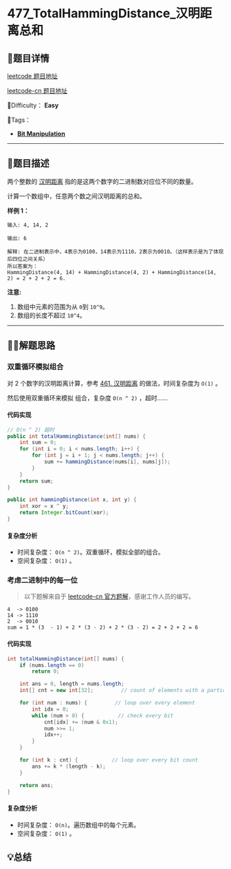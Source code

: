 

# 477_TotalHammingDistance_汉明距离总和

## 📌题目详情

[leetcode 题目地址](https://leetcode.com/problems/total-hamming-distance/)

[leetcode-cn 题目地址](https://leetcode-cn.com/problems/total-hamming-distance/)

📗Difficulty： **Easy**	

🎯Tags：

+ **[Bit Manipulation](https://leetcode-cn.com/tag/bit-manipulation/)** 



---

## 📃题目描述

两个整数的 [汉明距离](https://baike.baidu.com/item/汉明距离/475174?fr=aladdin) 指的是这两个数字的二进制数对应位不同的数量。

计算一个数组中，任意两个数之间汉明距离的总和。



**样例 1：**

```
输入: 4, 14, 2

输出: 6

解释: 在二进制表示中，4表示为0100，14表示为1110，2表示为0010。（这样表示是为了体现后四位之间关系）
所以答案为：
HammingDistance(4, 14) + HammingDistance(4, 2) + HammingDistance(14, 2) = 2 + 2 + 2 = 6.
```



**注意:**

1. 数组中元素的范围为从 `0`到 `10^9`。
2. 数组的长度不超过 `10^4`。

****

## 🏹🎯解题思路

### 双重循环模拟组合

对 2 个数字的汉明距离计算，参考 [461. 汉明距离](https://leetcode-cn.com/problems/hamming-distance/) 的做法，时间复杂度为 `O(1)` 。

然后使用双重循环来模拟 组合，复杂度 `O(n ^ 2)` ，超时……



#### 代码实现

```java
// O(n ^ 2) 超时
public int totalHammingDistance(int[] nums) {
    int sum = 0;
    for (int i = 0; i < nums.length; i++) {
        for (int j = i + 1; j < nums.length; j++) {
            sum += hammingDistance(nums[i], nums[j]);
        }
    }
    return sum;
}

public int hammingDistance(int x, int y) {
    int xor = x ^ y;
    return Integer.bitCount(xor);
}
```



#### 复杂度分析

+ 时间复杂度： `O(n ^ 2)`。双重循环，模拟全部的组合。
+ 空间复杂度： `O(1)` 。



### 考虑二进制中的每一位

> 以下题解来自于 [leetcode-cn 官方题解](https://leetcode-cn.com/problems/total-hamming-distance/solution/yi-ming-ju-chi-zong-he-by-leetcode/)，感谢工作人员的编写。



```
4  -> 0100
14 -> 1110
2  -> 0010
sum = 1 * (3  - 1) + 2 * (3 - 2) + 2 * (3 - 2) = 2 + 2 + 2 = 6
```





#### 代码实现

```java
int totalHammingDistance(int[] nums) {
    if (nums.length == 0)
        return 0;

    int ans = 0, length = nums.length;
    int[] cnt = new int[32];         // count of elements with a particular bit ON

    for (int num : nums) {         // loop over every element
        int idx = 0;
        while (num > 0) {           // check every bit
            cnt[idx] += (num & 0x1);
            num >>= 1;
            idx++;
        }
    }

    for (int k : cnt) {           // loop over every bit count
        ans += k * (length - k);
    }

    return ans;
}
```



#### 复杂度分析

+ 时间复杂度： `O(n)`。遍历数组中的每个元素。
+ 空间复杂度： `O(1)` 。

## 💡总结



